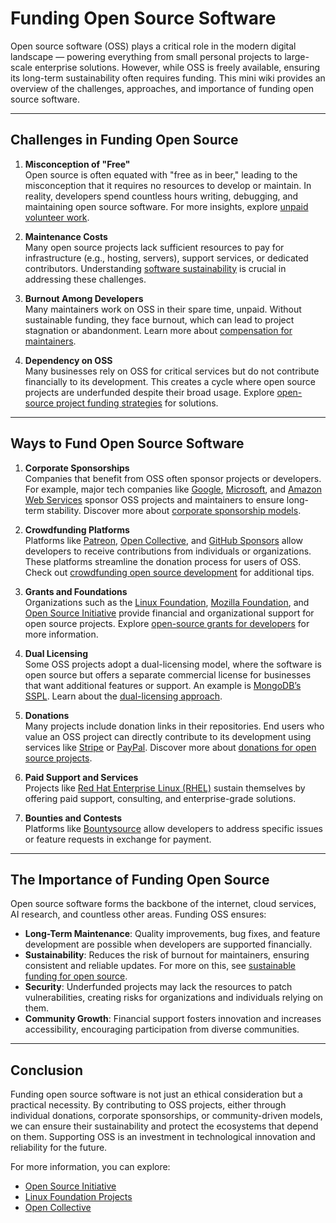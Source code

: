 # Funding Open Source Software

Open source software (OSS) plays a critical role in the modern digital landscape — powering everything from small personal projects to large-scale enterprise solutions. However, while OSS is freely available, ensuring its long-term sustainability often requires funding. This mini wiki provides an overview of the challenges, approaches, and importance of funding open source software.

---

## Challenges in Funding Open Source

1. **Misconception of "Free"**  
   Open source is often equated with "free as in beer," leading to the misconception that it requires no resources to develop or maintain. In reality, developers spend countless hours writing, debugging, and maintaining open source software. For more insights, explore [unpaid volunteer work](https://www.license-token.com/wiki/unpaid-volunteer-work).

2. **Maintenance Costs**  
   Many open source projects lack sufficient resources to pay for infrastructure (e.g., hosting, servers), support services, or dedicated contributors. Understanding [software sustainability](https://www.license-token.com/wiki/software-sustainability) is crucial in addressing these challenges.

3. **Burnout Among Developers**  
   Many maintainers work on OSS in their spare time, unpaid. Without sustainable funding, they face burnout, which can lead to project stagnation or abandonment. Learn more about [compensation for maintainers](https://www.license-token.com/wiki/compensation-for-maintainers).

4. **Dependency on OSS**  
   Many businesses rely on OSS for critical services but do not contribute financially to its development. This creates a cycle where open source projects are underfunded despite their broad usage. Explore [open-source project funding strategies](https://www.license-token.com/wiki/open-source-project-funding-strategies) for solutions.

---

## Ways to Fund Open Source Software

1. **Corporate Sponsorships**  
   Companies that benefit from OSS often sponsor projects or developers. For example, major tech companies like [Google](https://opensource.google/), [Microsoft](https://opensource.microsoft.com/), and [Amazon Web Services](https://aws.amazon.com/opensource/) sponsor OSS projects and maintainers to ensure long-term stability. Discover more about [corporate sponsorship models](https://www.license-token.com/wiki/corporate-sponsorship-models).

2. **Crowdfunding Platforms**  
   Platforms like [Patreon](https://www.patreon.com/), [Open Collective](https://opencollective.com/), and [GitHub Sponsors](https://github.com/sponsors) allow developers to receive contributions from individuals or organizations. These platforms streamline the donation process for users of OSS. Check out [crowdfunding open source development](https://www.license-token.com/wiki/crowdfunding-open-source-development) for additional tips.

3. **Grants and Foundations**  
   Organizations such as the [Linux Foundation](https://www.linuxfoundation.org/), [Mozilla Foundation](https://foundation.mozilla.org/), and [Open Source Initiative](https://opensource.org/) provide financial and organizational support for open source projects. Explore [open-source grants for developers](https://www.license-token.com/wiki/open-source-grants-for-developers) for more information.

4. **Dual Licensing**  
   Some OSS projects adopt a dual-licensing model, where the software is open source but offers a separate commercial license for businesses that want additional features or support. An example is [MongoDB’s SSPL](https://www.mongodb.com/licensing/server-side-public-license). Learn about the [dual-licensing approach](https://www.license-token.com/wiki/dual-licensing-approach).

5. **Donations**  
   Many projects include donation links in their repositories. End users who value an OSS project can directly contribute to its development using services like [Stripe](https://stripe.com/) or [PayPal](https://www.paypal.com/). Discover more about [donations for open source projects](https://www.license-token.com/wiki/donations-for-open-source-projects).

6. **Paid Support and Services**  
   Projects like [Red Hat Enterprise Linux (RHEL)](https://www.redhat.com/) sustain themselves by offering paid support, consulting, and enterprise-grade solutions.

7. **Bounties and Contests**  
   Platforms like [Bountysource](https://www.bountysource.com/) allow developers to address specific issues or feature requests in exchange for payment.

---

## The Importance of Funding Open Source

Open source software forms the backbone of the internet, cloud services, AI research, and countless other areas. Funding OSS ensures:

- **Long-Term Maintenance**: Quality improvements, bug fixes, and feature development are possible when developers are supported financially.
- **Sustainability**: Reduces the risk of burnout for maintainers, ensuring consistent and reliable updates. For more on this, see [sustainable funding for open source](https://www.license-token.com/wiki/sustainable-funding-for-open-source).
- **Security**: Underfunded projects may lack the resources to patch vulnerabilities, creating risks for organizations and individuals relying on them.
- **Community Growth**: Financial support fosters innovation and increases accessibility, encouraging participation from diverse communities.

---

## Conclusion

Funding open source software is not just an ethical consideration but a practical necessity. By contributing to OSS projects, either through individual donations, corporate sponsorships, or community-driven models, we can ensure their sustainability and protect the ecosystems that depend on them. Supporting OSS is an investment in technological innovation and reliability for the future.

For more information, you can explore:  
- [Open Source Initiative](https://opensource.org/)  
- [Linux Foundation Projects](https://www.linuxfoundation.org/projects/)  
- [Open Collective](https://opencollective.com/)